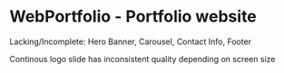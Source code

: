 # WebPortfolio - Portfolio website
Lacking/Incomplete: Hero Banner, Carousel, Contact Info, Footer

Continous logo slide has inconsistent quality depending on screen size
